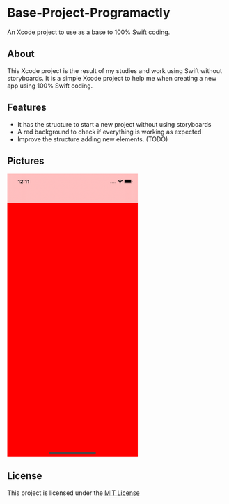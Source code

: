 # Base-Project-Programactly
An Xcode project to use as a base to 100% Swift coding.

## About
This Xcode project is the result of my studies and work using Swift without storyboards. It is a simple Xcode project to help me when creating a new app using 100% Swift coding. 

## Features
* It has the structure to start a new project without using storyboards
* A red background to check if everything is working as expected
* Improve the structure adding new elements. (TODO)

## Pictures

<img src="https://github.com/inaldor/Base-Project-Programactly/blob/master/app-images/Home.png" width=300>

## License

This project is licensed under the [MIT License](https://github.com/inaldor/Base-Project-Programactly/blob/master/LICENSE)
